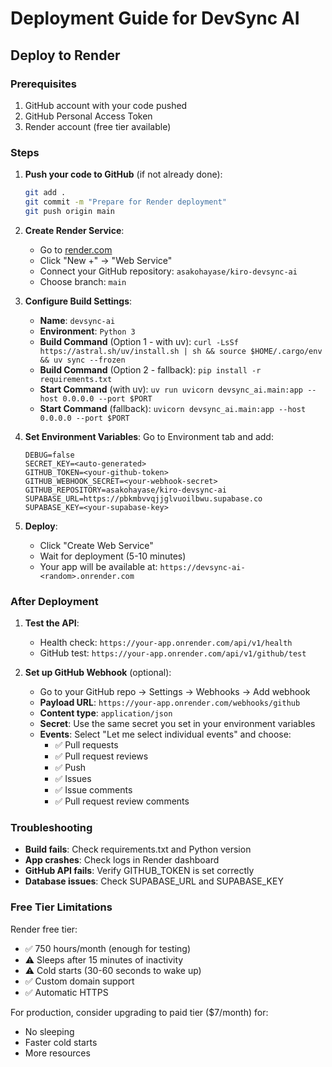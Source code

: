 # Deployment Guide for DevSync AI

## Deploy to Render

### Prerequisites
1. GitHub account with your code pushed
2. GitHub Personal Access Token
3. Render account (free tier available)

### Steps

1. **Push your code to GitHub** (if not already done):
   ```bash
   git add .
   git commit -m "Prepare for Render deployment"
   git push origin main
   ```

2. **Create Render Service**:
   - Go to [render.com](https://render.com)
   - Click "New +" → "Web Service"
   - Connect your GitHub repository: `asakohayase/kiro-devsync-ai`
   - Choose branch: `main`

3. **Configure Build Settings**:
   - **Name**: `devsync-ai`
   - **Environment**: `Python 3`
   - **Build Command** (Option 1 - with uv): `curl -LsSf https://astral.sh/uv/install.sh | sh && source $HOME/.cargo/env && uv sync --frozen`
   - **Build Command** (Option 2 - fallback): `pip install -r requirements.txt`
   - **Start Command** (with uv): `uv run uvicorn devsync_ai.main:app --host 0.0.0.0 --port $PORT`
   - **Start Command** (fallback): `uvicorn devsync_ai.main:app --host 0.0.0.0 --port $PORT`

4. **Set Environment Variables**:
   Go to Environment tab and add:
   ```
   DEBUG=false
   SECRET_KEY=<auto-generated>
   GITHUB_TOKEN=<your-github-token>
   GITHUB_WEBHOOK_SECRET=<your-webhook-secret>
   GITHUB_REPOSITORY=asakohayase/kiro-devsync-ai
   SUPABASE_URL=https://pbkmbvvqjjglvuoilbwu.supabase.co
   SUPABASE_KEY=<your-supabase-key>
   ```

5. **Deploy**:
   - Click "Create Web Service"
   - Wait for deployment (5-10 minutes)
   - Your app will be available at: `https://devsync-ai-<random>.onrender.com`

### After Deployment

1. **Test the API**:
   - Health check: `https://your-app.onrender.com/api/v1/health`
   - GitHub test: `https://your-app.onrender.com/api/v1/github/test`

2. **Set up GitHub Webhook** (optional):
   - Go to your GitHub repo → Settings → Webhooks → Add webhook
   - **Payload URL**: `https://your-app.onrender.com/webhooks/github`
   - **Content type**: `application/json`
   - **Secret**: Use the same secret you set in your environment variables
   - **Events**: Select "Let me select individual events" and choose:
     - ✅ Pull requests
     - ✅ Pull request reviews  
     - ✅ Push
     - ✅ Issues
     - ✅ Issue comments
     - ✅ Pull request review comments

### Troubleshooting

- **Build fails**: Check requirements.txt and Python version
- **App crashes**: Check logs in Render dashboard
- **GitHub API fails**: Verify GITHUB_TOKEN is set correctly
- **Database issues**: Check SUPABASE_URL and SUPABASE_KEY

### Free Tier Limitations

Render free tier:
- ✅ 750 hours/month (enough for testing)
- ⚠️ Sleeps after 15 minutes of inactivity
- ⚠️ Cold starts (30-60 seconds to wake up)
- ✅ Custom domain support
- ✅ Automatic HTTPS

For production, consider upgrading to paid tier ($7/month) for:
- No sleeping
- Faster cold starts
- More resources